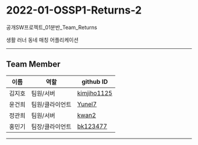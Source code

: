 # 2022-01-OSSP1-Returns-2
공개SW프로젝트_01분반_Team_Returns

생활 러너 동네 매칭 어플리케이션 

<hr>

## Team Member


|이름|역할|github ID|
|----|------|---|
|김지호|팀원/서버|[kimjiho1125](https://github.com/kimjiho1125)|
|윤건희|팀원/클라이언트|[Yunel7](https://github.com/Yunel7)|
|정관희|팀원/서버|[kwan2](https://github.com/kwan2)|
|홍민기|팀장/클라이언트|[bk123477](https://github.com/bk123477)|
<hr>
